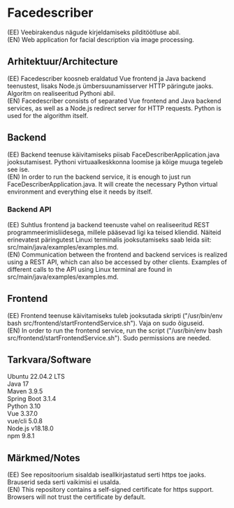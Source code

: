 # Facedescriber
(EE) Veebirakendus nägude kirjeldamiseks pilditöötluse abil.\
(EN) Web application for facial description via image processing.

## Arhitektuur/Architecture
(EE) Facedescriber koosneb eraldatud Vue frontend ja Java backend teenustest, lisaks Node.js ümbersuunamisserver HTTP päringute jaoks. Algoritm on realiseeritud Pythoni abil.\
(EN) Facedescriber consists of separated Vue frontend and Java backend services, as well as a Node.js redirect server for HTTP requests. Python is used for the algorithm itself.

## Backend
(EE) Backend teenuse käivitamiseks piisab FaceDescriberApplication.java jooksutamisest. Pythoni virtuaalkeskkonna loomise ja kõige muuga tegeleb see ise.\
(EN) In order to run the backend service, it is enough to just run FaceDescriberApplication.java. It will create the necessary Python virtual environment and everything else it needs by itself.

### Backend API
(EE) Suhtlus frontend ja backend teenuste vahel on realiseeritud REST programmeerimisliidesega, millele pääsevad ligi ka teised kliendid. Näiteid erinevatest päringutest Linuxi terminalis jooksutamiseks saab leida siit: src/main/java/examples/examples.md.\
(EN) Communication between the frontend and backend services is realized using a REST API, which can also be accessed by other clients. Examples of different calls to the API using Linux terminal are found in src/main/java/examples/examples.md.

## Frontend
(EE) Frontend teenuse käivitamiseks tuleb jooksutada skripti ("/usr/bin/env bash src/frontend/startFrontendService.sh"). Vaja on sudo õiguseid.\
(EN) In order to run the frontend service, run the script ("/usr/bin/env bash src/frontend/startFrontendService.sh"). Sudo permissions are needed.

## Tarkvara/Software
Ubuntu 22.04.2 LTS \
Java 17 \
Maven 3.9.5 \
Spring Boot 3.1.4 \
Python 3.10 \
Vue 3.37.0 \
vue/cli 5.0.8 \
Node.js v18.18.0 \
npm 9.8.1

## Märkmed/Notes
(EE) See repositoorium sisaldab iseallkirjastatud serti https toe jaoks. Brauserid seda serti vaikimisi ei usalda.\
(EN) This repository contains a self-signed certificate for https support. Browsers will not trust the certificate by default.



